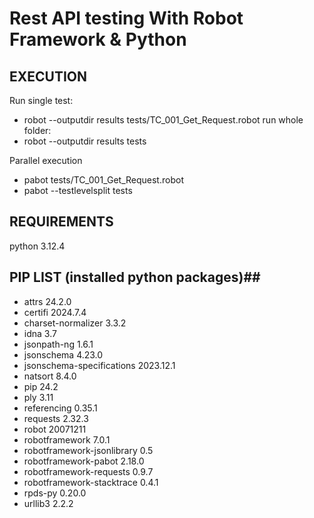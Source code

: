 # Rest API testing With Robot Framework & Python


## EXECUTION
Run single test:
- robot --outputdir results  tests/TC_001_Get_Request.robot
run whole folder:
- robot --outputdir results  tests

Parallel execution
- pabot tests/TC_001_Get_Request.robot
- pabot --testlevelsplit  tests

## REQUIREMENTS
python 3.12.4

## PIP LIST (installed python packages)##
- attrs                      24.2.0
- certifi                    2024.7.4
- charset-normalizer         3.3.2
- idna                       3.7
- jsonpath-ng                1.6.1
- jsonschema                 4.23.0
- jsonschema-specifications  2023.12.1
- natsort                    8.4.0
- pip                        24.2
- ply                        3.11
- referencing                0.35.1
- requests                   2.32.3
- robot                      20071211
- robotframework             7.0.1
- robotframework-jsonlibrary 0.5
- robotframework-pabot       2.18.0
- robotframework-requests    0.9.7
- robotframework-stacktrace  0.4.1
- rpds-py                    0.20.0
- urllib3                    2.2.2
